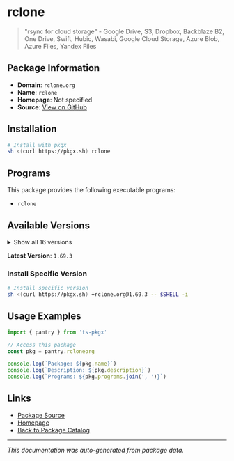 # rclone

> "rsync for cloud storage" - Google Drive, S3, Dropbox, Backblaze B2, One Drive, Swift, Hubic, Wasabi, Google Cloud Storage, Azure Blob, Azure Files, Yandex Files

## Package Information

- **Domain**: `rclone.org`
- **Name**: `rclone`
- **Homepage**: Not specified
- **Source**: [View on GitHub](https://github.com/pkgxdev/pantry/tree/main/projects/rclone.org/package.yml)

## Installation

```bash
# Install with pkgx
sh <(curl https://pkgx.sh) rclone
```

## Programs

This package provides the following executable programs:

- `rclone`

## Available Versions

<details>
<summary>Show all 16 versions</summary>

- `1.69.3`, `1.69.2`, `1.69.1`, `1.69.0`, `1.68.2`
- `1.68.1`, `1.68.0`, `1.67.0`, `1.66.0`, `1.65.2`
- `1.65.1`, `1.65.0`, `1.64.2`, `1.64.1`, `1.64.0`
- `1.63.1`

</details>

**Latest Version**: `1.69.3`

### Install Specific Version

```bash
# Install specific version
sh <(curl https://pkgx.sh) +rclone.org@1.69.3 -- $SHELL -i
```

## Usage Examples

```typescript
import { pantry } from 'ts-pkgx'

// Access this package
const pkg = pantry.rcloneorg

console.log(`Package: ${pkg.name}`)
console.log(`Description: ${pkg.description}`)
console.log(`Programs: ${pkg.programs.join(', ')}`)
```

## Links

- [Package Source](https://github.com/pkgxdev/pantry/tree/main/projects/rclone.org/package.yml)
- [Homepage](#)
- [Back to Package Catalog](../package-catalog.md)

---

*This documentation was auto-generated from package data.*
